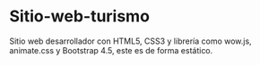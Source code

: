 # Sitio-web-turismo
Sitio web desarrollador con HTML5, CSS3 y librería como wow.js, animate.css y Bootstrap 4.5, este es de forma estático.
